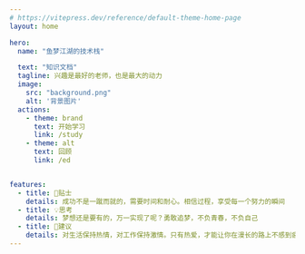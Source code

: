 ```yaml
---
# https://vitepress.dev/reference/default-theme-home-page
layout: home

hero:
  name: "鱼梦江湖的技术栈"

  text: "知识文档"
  tagline: 兴趣是最好的老师，也是最大的动力
  image:
    src: "background.png"
    alt: '背景图片'
  actions:
    - theme: brand
      text: 开始学习
      link: /study
    - theme: alt
      text: 回顾
      link: /ed


features:
  - title: 🌟贴士
    details: 成功不是一蹴而就的，需要时间和耐心。相信过程，享受每一个努力的瞬间
  - title: 💡思考
    details: 梦想还是要有的，万一实现了呢？勇敢追梦，不负青春，不负自己
  - title: 💪建议 
    details: 对生活保持热情，对工作保持激情。只有热爱，才能让你在漫长的路上不感到疲惫
---
```


